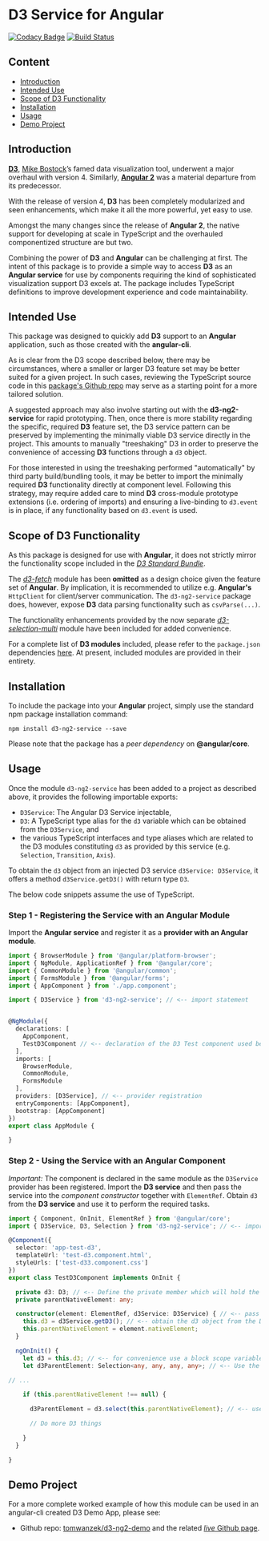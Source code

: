 # D3 Service for Angular

[![Codacy Badge](https://api.codacy.com/project/badge/Grade/56726b15e430499ea5d05b8ef4f6261c)](https://app.codacy.com/gh/hhfdserth/d3-ng2-service?utm_source=github.com&utm_medium=referral&utm_content=hhfdserth/d3-ng2-service&utm_campaign=Badge_Grade)
[![Build Status](https://travis-ci.org/tomwanzek/d3-ng2-service.svg?branch=master)](https://travis-ci.org/tomwanzek/d3-ng2-service)

## Content

* [Introduction](#introduction)
* [Intended Use](#intended-use)
* [Scope of D3 Functionality](#scope-of-d3-functionality)
* [Installation](#installation)
* [Usage](#usage)
* [Demo Project](#demo-project)

## Introduction

[**D3**](https://github.com/d3/d3), [Mike Bostock](https://github.com/mbostock)’s famed data visualization tool, underwent a major overhaul with version 4. Similarly, [**Angular 2**](https://github.com/angular/angular) was a material departure from its predecessor.

With the release of version 4, **D3** has been completely modularized and seen enhancements, which make it all the more powerful, yet easy to use.

Amongst the many changes since the release of **Angular 2**, the native support for developing at scale in TypeScript and the overhauled componentized structure are but two.

Combining the power of **D3** and **Angular** can be challenging at first. The intent of this package is to provide a simple way to access **D3** as an **Angular service** for use by components requiring the kind of sophisticated visualization support D3 excels at.
The package includes TypeScript definitions to improve development experience and code maintainability.

## Intended Use

This package was designed to quickly add **D3** support to an **Angular** application, such as those created with the **angular-cli**.

As is clear from the D3 scope described below, there may be circumstances, where a smaller or larger D3 feature set may be better suited for a given project.
In such cases, reviewing the TypeScript source code in this [package's Github repo](https://github.com/tomwanzek/d3-ng2-service) may serve as a starting point for a more tailored solution.

A suggested approach may also involve starting out with the **d3-ng2-service** for rapid prototyping. Then, once there is more stability regarding the specific, required **D3** feature set,
the D3 service pattern can be preserved by implementing the minimally viable D3 service directly in the project. This amounts to manually "treeshaking" D3 in order to preserve the
convenience of accessing **D3** functions through a `d3` object.

For those interested in using the treeshaking performed "automatically" by third party build/bundling tools, it may be better to import the minimally required **D3** functionality directly at component level. Following this strategy, may require added care to mind **D3** cross-module prototype extensions (i.e. ordering of imports) and ensuring a live-binding to `d3.event` is in place, if any functionality based on `d3.event` is used.

## Scope of D3 Functionality

As this package is designed for use with **Angular**, it does not strictly mirror the functionality scope included in the [_D3 Standard Bundle_](https://github.com/d3/d3).

The [_d3-fetch_](https://github.com/d3/d3-fetch) module has been **omitted** as a design choice given the feature set of **Angular**. By implication, it is recommended to utilize e.g. **Angular's** `HttpClient` for client/server communication. The `d3-ng2-service` package does, however, expose **D3** data parsing functionality such as `csvParse(...)`.

The functionality enhancements provided by the now separate [_d3-selection-multi_](https://github.com/d3/d3-selection-multi) module have been included for added convenience.

For a complete  list of **D3 modules** included, please refer to the `package.json` dependencies  [here](https://github.com/tomwanzek/d3-ng2-service/blob/master/package.json).
At present, included modules are provided in their entirety.

## Installation

To include the package into your **Angular** project, simply use the standard npm package installation command:

```
npm install d3-ng2-service --save
```

Please note that the package has a _peer dependency_ on **@angular/core**.

## Usage

Once the module `d3-ng2-service` has been added to a project as described above, it provides the following importable exports:

* `D3Service`: The Angular D3 Service injectable,
* `D3`: A TypeScript type alias for the `d3` variable which can be obtained from the `D3Service`, and
* the various TypeScript interfaces and type aliases which are related to the D3 modules constituting `d3` as provided by this service (e.g. `Selection`, `Transition`, `Axis`). 

To obtain the `d3` object from an injected D3 service `d3Service: D3Service`, it offers a method `d3Service.getD3()` with return type `D3`. 

The below code snippets assume the use of TypeScript.

### Step 1 - Registering the Service with an Angular Module

Import the **Angular service** and register it as a **provider with an Angular module**.

```ts
import { BrowserModule } from '@angular/platform-browser';
import { NgModule, ApplicationRef } from '@angular/core';
import { CommonModule } from '@angular/common';
import { FormsModule } from '@angular/forms';
import { AppComponent } from './app.component';

import { D3Service } from 'd3-ng2-service'; // <-- import statement


@NgModule({
  declarations: [
    AppComponent,
    TestD3Component // <-- declaration of the D3 Test component used below
  ],
  imports: [
    BrowserModule,
    CommonModule,
    FormsModule
  ],
  providers: [D3Service], // <-- provider registration
  entryComponents: [AppComponent],
  bootstrap: [AppComponent]
})
export class AppModule {

}
```

### Step 2 - Using the Service with an Angular Component

_Important:_ The component is declared in the same module as the `D3Service` provider has been registered.
Import the **D3 service** and then pass the service into the _component constructor_ together with `ElementRef`. Obtain `d3` from the **D3 service** and use it to perform the required tasks.

```ts
import { Component, OnInit, ElementRef } from '@angular/core';
import { D3Service, D3, Selection } from 'd3-ng2-service'; // <-- import the D3 Service, the type alias for the d3 variable and the Selection interface

@Component({
  selector: 'app-test-d3',
  templateUrl: 'test-d3.component.html',
  styleUrls: ['test-d33.component.css']
})
export class TestD3Component implements OnInit {

  private d3: D3; // <-- Define the private member which will hold the d3 reference
  private parentNativeElement: any;

  constructor(element: ElementRef, d3Service: D3Service) { // <-- pass the D3 Service into the constructor
    this.d3 = d3Service.getD3(); // <-- obtain the d3 object from the D3 Service
    this.parentNativeElement = element.nativeElement;
  }

  ngOnInit() {
    let d3 = this.d3; // <-- for convenience use a block scope variable
    let d3ParentElement: Selection<any, any, any, any>; // <-- Use the Selection interface (very basic here for illustration only)

// ...

    if (this.parentNativeElement !== null) {

      d3ParentElement = d3.select(this.parentNativeElement); // <-- use the D3 select method 

      // Do more D3 things 

    }
  }

}
```

## Demo Project

For a more complete worked example of how this module can be used in an angular-cli created D3 Demo App, please see: 
* Github repo: [tomwanzek/d3-ng2-demo](https://github.com/tomwanzek/d3-ng2-demo) and the related [_live_ Github page](https://tomwanzek.github.io/d3-ng2-demo/).
